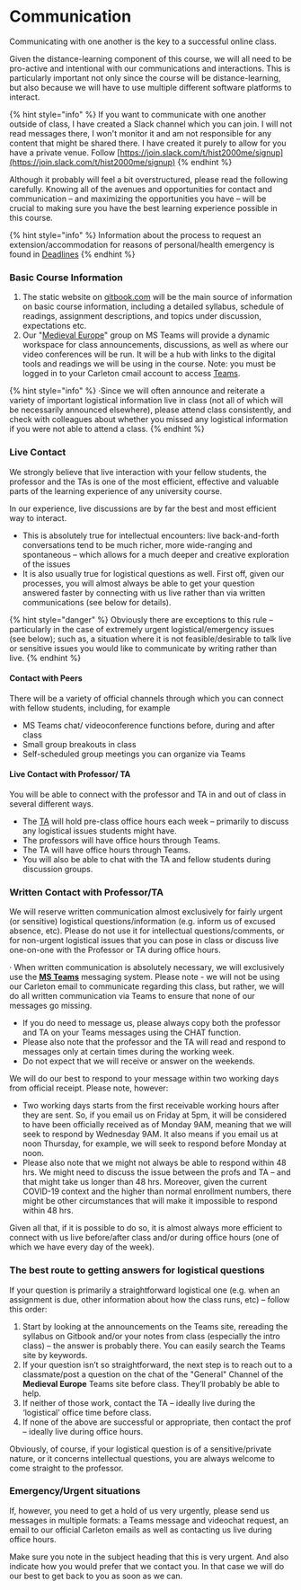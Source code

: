 # Communication

Communicating with one another is the key to a successful online class. 

Given the distance-learning component of this course, we will all need to be pro-active and intentional with our communications and interactions. This is particularly important not only since the course will be distance-learning, but also because we will have to use multiple different software platforms to interact.

{% hint style="info" %}
If you want to communicate with one another outside of class, I have created a Slack channel which you can join. I will not read messages there, I won't monitor it and am not responsible for any content that might be shared there. I have created it purely to allow for you have a private venue. Follow [https://join.slack.com/t/hist2000me/signup](https://join.slack.com/t/hist2000me/signup)
{% endhint %}

Although it probably will feel a bit overstructured, please read the following carefully. Knowing all of the avenues and opportunities for contact and communication – and maximizing the opportunities you have – will be crucial to making sure you have the best learning experience possible in this course.

{% hint style="info" %}
Information about the process to request an extension/accommodation for reasons of personal/health emergency is found in [Deadlines](../deadlines.md#extensions-and-accommodations)
{% endhint %}

### **Basic Course Information** 

1. The static website on [gitbook.com](https://marc-saurette.gitbook.io/medieval-europe/) will be the main source of information on basic course information, including a detailed syllabus, schedule of readings, assignment descriptions, and topics under discussion, expectations etc. 
2. Our "[Medieval Europe](https://teams.microsoft.com/l/team/19%3a0cd0f4caf3a340a0a69ca0ebdd53ca0d%40thread.tacv2/conversations?groupId=dc372eea-704e-45f0-9975-d9c7bc5c45c8&tenantId=6ad91895-de06-485e-bc51-fce126cc8530)" group on MS Teams will provide a dynamic workspace for class announcements, discussions, as well as where our video conferences will be run. It will be a hub with links to the digital tools and readings we will be using in the course.  Note: you must be logged in to your Carleton cmail account to access [Teams](../../digital-tools/teams/). 

{% hint style="info" %}
·Since we will often announce and reiterate a variety of important logistical information live in class \(not all of which will be necessarily announced elsewhere\), please attend class consistently, and check with colleagues about whether you missed any logistical information if you were not able to attend a class.
{% endhint %}

### **Live Contact**

We strongly believe that live interaction with your fellow students, the professor and the TAs is one of the most efficient, effective and valuable parts of the learning experience of any university course. 

In our experience, live discussions are by far the best and most efficient way to interact. 

* This is absolutely true for intellectual encounters: live back-and-forth conversations tend to be much richer, more wide-ranging and spontaneous – which allows for a much deeper and creative exploration of the issues
*  It is also usually true for logistical questions as well. First off, given our processes, you will almost always be able to get your question answered faster by connecting with us live rather than via written communications \(see below for details\).

{% hint style="danger" %}
 Obviously there are exceptions to this rule – particularly in the case of extremely urgent logistical/emergency issues \(see below\); such as, a situation where it is not feasible/desirable to talk live or sensitive issues you would like to communicate by writing rather than live.
{% endhint %}

#### **Contact with Peers**

There will be a variety of official channels through which you can connect with fellow students, including, for example

* MS Teams chat/ videoconference functions before, during and after class
* Small group breakouts in class
* Self-scheduled group meetings you can organize via Teams

#### **Live Contact with Professor/ TA** 

You will be able to connect with the professor and TA in and out of class in several different ways. 

* The [TA](../your-professor/your-teaching-assistant.md) will hold pre-class office hours each week – primarily to discuss any logistical issues students might have. 
* The professors will have office hours through Teams.
* The TA will have office hours through Teams.
* You will also be able to chat with the TA and fellow students during discussion groups.

### **Written Contact with Professor/TA**

We will reserve written communication almost exclusively for fairly urgent \(or sensitive\) logistical questions/information \(e.g. inform us of excused absence, etc\). Please do not use it for intellectual questions/comments, or for non-urgent logistical issues that you can pose in class or discuss live one-on-one with the Professor or TA during office hours.

·      When written communication is absolutely necessary, we will exclusively use the [**MS Teams**](../../digital-tools/teams/) messaging system. Please note - we will not be using our Carleton email to communicate regarding this class, but rather, we will do all written communication via Teams to ensure that none of our messages go missing.

* If you do need to message us, please always copy both the professor and TA on your Teams messages using the CHAT function. 
* Please also note that the professor and the TA will read and respond to  messages only at certain times during the working week.
* Do not expect that we will receive or answer on the weekends.

We will do our best to respond to your message within two working days from official receipt. Please note, however:

* Two working days starts from the first receivable working hours after they are sent. So, if you email us on Friday at 5pm, it will be considered to have been officially received as of Monday 9AM, meaning that we will seek to respond by Wednesday 9AM. It also means if you email us at noon Thursday, for example, we will seek to respond before Monday at noon.
* Please also note that we might not always be able to respond within 48 hrs. We might need to discuss the issue between the profs and TA – and that might take us longer than 48 hrs. Moreover, given the current COVID-19 context and the higher than normal enrollment numbers, there might be other circumstances that will make it impossible to respond within 48 hrs.

Given all that, if it is possible to do so, it is almost always more efficient to connect with us live before/after class and/or during office hours \(one of which we have every day of the week\).

### **The best route to getting answers for logistical questions**

If your question is primarily a straightforward logistical one \(e.g. when an assignment is due, other information about how the class runs, etc\) – follow this order:

1. Start by looking at the announcements on the Teams site, rereading the syllabus on Gitbook and/or your notes from class \(especially the intro class\) – the answer is probably there. You can easily search the Teams site by keywords.
2. If your question isn’t so straightforward, the next step is to reach out to a classmate/post a question on the chat of the "General" Channel of the **Medieval Europe** Teams site before class. They’ll probably be able to help.
3. If neither of those work, contact the TA – ideally live during the ‘logistical’ office time before class.
4.  If none of the above are successful or appropriate, then contact the prof – ideally live during office hours.

Obviously, of course, if your logistical question is of a sensitive/private nature, or it concerns intellectual questions, you are always welcome to come straight to the professor.

### **Emergency/Urgent situations**

If, however, you need to get a hold of us very urgently, please send us messages in multiple formats: a Teams message and videochat request, an email to our official Carleton emails as well as contacting us live during office hours.

Make sure you note in the subject heading that this is very urgent. And also indicate how you would prefer that we contact you. In that case we will do our best to get back to you as soon as we can.

